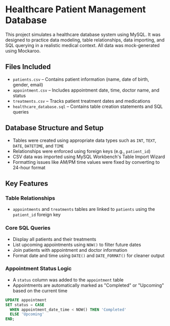 # Healthcare Patient Management Database

This project simulates a healthcare database system using MySQL. It was designed to practice data modeling, table relationships, data importing, and SQL querying in a realistic medical context. All data was mock-generated using Mockaroo.

## Files Included
- `patients.csv` – Contains patient information (name, date of birth, gender, email)
- `appointment.csv` – Includes appointment date, time, doctor name, and status
- `treatments.csv` – Tracks patient treatment dates and medications
- `healthcare_database.sql` – Contains table creation statements and SQL queries

## Database Structure and Setup

- Tables were created using appropriate data types such as `INT`, `TEXT`, `DATE`, `DATETIME`, and `TIME`
- Relationships were enforced using foreign keys (e.g., `patient_id`)
- CSV data was imported using MySQL Workbench's Table Import Wizard
- Formatting issues like AM/PM time values were fixed by converting to 24-hour format

## Key Features

### Table Relationships
- `appointments` and `treatments` tables are linked to `patients` using the `patient_id` foreign key

### Core SQL Queries
- Display all patients and their treatments
- List upcoming appointments using `NOW()` to filter future dates
- Join patients with appointment and doctor information
- Format date and time using `DATE()` and `DATE_FORMAT()` for cleaner output

### Appointment Status Logic
- A `status` column was added to the `appointment` table
- Appointments are automatically marked as "Completed" or "Upcoming" based on the current time

```sql
UPDATE appointment
SET status = CASE
  WHEN appointment_date_time < NOW() THEN 'Completed'
  ELSE 'Upcoming'
END;
